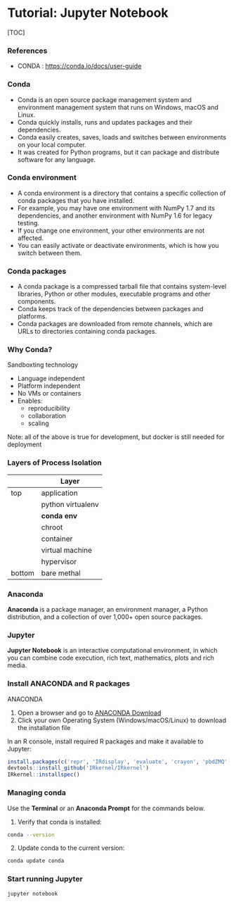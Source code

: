 # Tutorial: Jupyter Notebook
[TOC]


### References
* CONDA : https://conda.io/docs/user-guide

### Conda
* Conda is an open source package management system and environment management system that runs on Windows, macOS and Linux.
* Conda quickly installs, runs and updates packages and their dependencies.
* Conda easily creates, saves, loads and switches between environments on your local computer.
* It was created for Python programs, but it can package and distribute software for any language.

### Conda environment
* A conda environment is a directory that contains a specific collection of conda packages that you have installed.
* For example, you may have one environment with NumPy 1.7 and its dependencies, and another environment with NumPy 1.6 for legacy testing.
* If you change one environment, your other environments are not affected. 
* You can easily activate or deactivate environments, which is how you switch between them.

### Conda packages
* A conda package is a compressed tarball file that contains system-level libraries, Python or other modules, executable programs and other components.
* Conda keeps track of the dependencies between packages and platforms.
* Conda packages are downloaded from remote channels, which are URLs to directories containing conda packages.

### Why Conda?
Sandboxting technology
* Language independent
* Platform independent
* No VMs or containers
* Enables:
  * reproducibility
  * collaboration
  * scaling

Note: all of the above is true for development, but docker is still needed for deployment


### Layers of Process Isolation
|         | Layer             |
|---------|-------------------|
| top     | application       |
|         | python virtualenv |
|         | **conda env**     |
|         | chroot            |
|         | container         |
|         | virtual machine   |
|         | hypervisor        |
| bottom  | bare methal       |

### Anaconda
**Anaconda** is a package manager, an environment manager, a Python distribution, and a collection of over 1,000+ open source packages.


### Jupyter
**Jupyter Notebook** is an interactive computational environment, in which you can combine code execution, rich text, mathematics, plots and rich media.


### Install ANACONDA and R packages
ANACONDA
1. Open a browser and go to [ANACONDA Download](https://www.anaconda.com/download)
2. Click your own Operating System (Windows/macOS/Linux) to download the installation file

In an R console, install required R packages and make it available to Jupyter:
```r
install.packages(c('repr', 'IRdisplay', 'evaluate', 'crayon', 'pbdZMQ', 'devtools', 'uuid', 'digest'))
devtools::install_github('IRkernel/IRkernel')
IRkernel::installspec()
```


### Managing conda
Use the **Terminal** or an **Anaconda Prompt** for the commands below.

1. Verify that conda is installed:
```bash
conda --version
```

2. Update conda to the current version:
```bash
conda update conda
```


### Start running Jupyter
```bash
jupyter notebook
```



